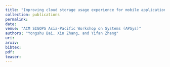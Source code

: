```yaml
---
title: "Improving cloud storage usage experience for mobile applications"
collection: publications
permalink: 
date: 
venue: "ACM SIGOPS Asia-Pacific Workshop on Systems (APSys)"
authors: "Yongshu Bai, Xin Zhang, and Yifan Zhang"
uri: 
arxiv: 
bibtex: 
pdf: 
teaser:  
---
```

